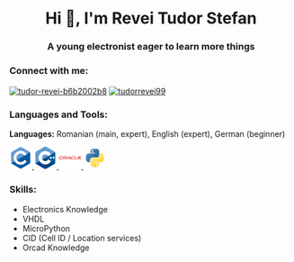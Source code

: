 <h1 align="center">Hi 👋, I'm Revei Tudor Stefan</h1>
<h3 align="center">A young electronist eager to learn more things</h3>

<h3 align="left">Connect with me:</h3>
<p align="left">
<a href="https://linkedin.com/in/tudor-revei-b6b2002b8" target="blank"><img align="center" src="https://raw.githubusercontent.com/rahuldkjain/github-profile-readme-generator/master/src/images/icons/Social/linked-in-alt.svg" alt="tudor-revei-b6b2002b8" height="30" width="40" /></a>
<a href="https://instagram.com/tudorrevei99" target="blank"><img align="center" src="https://raw.githubusercontent.com/rahuldkjain/github-profile-readme-generator/master/src/images/icons/Social/instagram.svg" alt="tudorrevei99" height="30" width="40" /></a>
</p>

<h3 align="left">Languages and Tools:</h3>
<p align="left">
  <strong>Languages:</strong> Romanian (main, expert), English (expert), German (beginner)
</p>
<p align="left">
  <a href="https://www.cprogramming.com/" target="_blank" rel="noreferrer"> 
    <img src="https://raw.githubusercontent.com/devicons/devicon/master/icons/c/c-original.svg" alt="c" width="40" height="40"/> 
  </a> 
  <a href="https://www.w3schools.com/cpp/" target="_blank" rel="noreferrer"> 
    <img src="https://raw.githubusercontent.com/devicons/devicon/master/icons/cplusplus/cplusplus-original.svg" alt="cplusplus" width="40" height="40"/> 
  </a> 
  <a href="https://www.oracle.com/" target="_blank" rel="noreferrer"> 
    <img src="https://raw.githubusercontent.com/devicons/devicon/master/icons/oracle/oracle-original.svg" alt="oracle" width="40" height="40"/> 
  </a> 
  <a href="https://www.python.org" target="_blank" rel="noreferrer"> 
    <img src="https://raw.githubusercontent.com/devicons/devicon/master/icons/python/python-original.svg" alt="python" width="40" height="40"/> 
  </a>
</p>

<h3 align="left">Skills:</h3>
<ul>
  <li>Electronics Knowledge</li>
  <li>VHDL</li>
  <li>MicroPython</li>
  <li>CID (Cell ID / Location services)</li>
  <li>Orcad Knowledge</li>
</ul>
